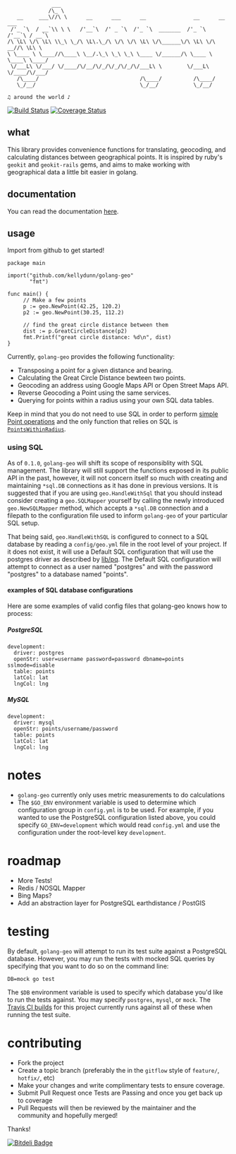 ```
              ___                                                              
             /\_ \                                                             
   __     ___\//\ \      __      ___      __               __      __    ___   
 /'_ `\  / __`\\ \ \   /'__`\  /' _ `\  /'_ `\  _______  /'_ `\  /'__`\ / __`\ 
/\ \L\ \/\ \L\ \\_\ \_/\ \L\.\_/\ \/\ \/\ \L\ \/\______\/\ \L\ \/\  __//\ \L\ \
\ \____ \ \____//\____\ \__/.\_\ \_\ \_\ \____ \/______/\ \____ \ \____\ \____/
 \/___L\ \/___/ \/____/\/__/\/_/\/_/\/_/\/___L\ \        \/___L\ \/____/\/___/ 
   /\____/                                /\____/          /\____/             
   \_/__/                                 \_/__/           \_/__/              

♫ around the world ♪
```
[![Build Status](https://drone.io/github.com/kellydunn/golang-geo/status.png)](https://drone.io/github.com/kellydunn/golang-geo/latest)
[![Coverage Status](https://coveralls.io/repos/kellydunn/golang-geo/badge.png)](https://coveralls.io/r/kellydunn/golang-geo)
## what 

This library provides convenience functions for translating, geocoding, and calculating distances between geographical points.  It is inspired by ruby's `geokit` and `geokit-rails` gems, and aims to make working with geographical data a little bit easier in golang.

## documentation

You can read the documentation [here](http://godoc.org/github.com/kellydunn/golang-geo).

## usage

Import from github to get started!

```
package main

import("github.com/kellydunn/golang-geo"
       "fmt")

func main() {
     // Make a few points
     p := geo.NewPoint(42.25, 120.2)
     p2 := geo.NewPoint(30.25, 112.2)
     
     // find the great circle distance between them
     dist := p.GreatCircleDistance(p2)
     fmt.Printf("great circle distance: %d\n", dist)
}
```

Currently, `golang-geo` provides the following functionality:

  - Transposing a point for a given distance and bearing.
  - Calculating the Great Circle Distance bewteen two points.
  - Geocoding an address using Google Maps API or Open Street Maps API.
  - Reverse Geocoding a Point using the same services.
  - Querying for points within a radius using your own SQL data tables.

Keep in mind that you do not need to use SQL in order to perform [simple Point operations](http://godoc.org/github.com/kellydunn/golang-geo#Point) and the only function that relies on SQL is [`PointsWithinRadius`](http://godoc.org/github.com/kellydunn/golang-geo#SQLMapper.PointsWithinRadius). 

### using SQL

As of `0.1.0`, `golang-geo` will shift its scope of responsiblity with SQL management.  The library will still support the functions exposed in its public API in the past, however, it will not concern itself so much with creating and maintaining `*sql.DB` connections as it has done in previous versions.  It is suggested that if you are using `geo.HandleWithSql` that you should instead consider creating a `geo.SQLMapper` yourself by calling the newly introduced `geo.NewSQLMapper` method, which accepts a `*sql.DB` connection and a filepath to the configuration file used to inform `golang-geo` of your particular SQL setup.

That being said, `geo.HandleWithSQL` is configured to connect to a SQL database by reading a `config/geo.yml` file in the root level of your project.  If it does not exist, it will use a Default SQL configuration that will use the postgres driver as described by [lib/pq](http://github.com/lib/pq).  The Default SQL configuration will attempt to connect as a user named "postgres" and with the password "postgres" to a database named "points".

#### examples of SQL database configurations

Here are some examples of valid config files that golang-geo knows how to process:

##### PostgreSQL
```
development:
  driver: postgres
  openStr: user=username password=password dbname=points sslmode=disable
  table: points
  latCol: lat
  lngCol: lng
```

##### MySQL
```
development:
  driver: mysql
  openStr: points/username/password
  table: points
  latCol: lat
  lngCol: lng  
```

# notes

  - `golang-geo` currently only uses metric measurements to do calculations
  - The `$GO_ENV` environment variable is used to determine which configuration group in `config.yml` is to be used.  For example, if you wanted to use the PostgreSQL configuration listed above, you could specify `GO_ENV=development` which would read `config.yml` and use the configuration under the root-level key `development`.

# roadmap
  - More Tests!
  - Redis / NOSQL Mapper
  - Bing Maps?
  - Add an abstraction layer for PostgreSQL earthdistance / PostGIS

# testing

By default, `golang-geo` will attempt to run its test suite against a PostgreSQL database.  However, you may run the tests with mocked SQL queries by specifying that you want to do so on the command line:

```
DB=mock go test
```

The `$DB` environment variable is used to specify which database you'd like to run the tests against.  You may specify `postgres`, `mysql`, or `mock`.  The [Travis CI builds](https://travis-ci.org/kellydunn/golang-geo) for this project currently runs against all of these when running the test suite.

# contributing
  - Fork the project
  - Create a topic branch (preferably the in the `gitflow` style of `feature/`, `hotfix/`, etc)
  - Make your changes and write complimentary tests to ensure coverage.
  - Submit Pull Request once Tests are Passing and once you get back up to coverage
  - Pull Requests will then be reviewed by the maintainer and the community and hopefully merged!

Thanks!

[![Bitdeli Badge](https://d2weczhvl823v0.cloudfront.net/kellydunn/golang-geo/trend.png)](https://bitdeli.com/free "Bitdeli Badge")